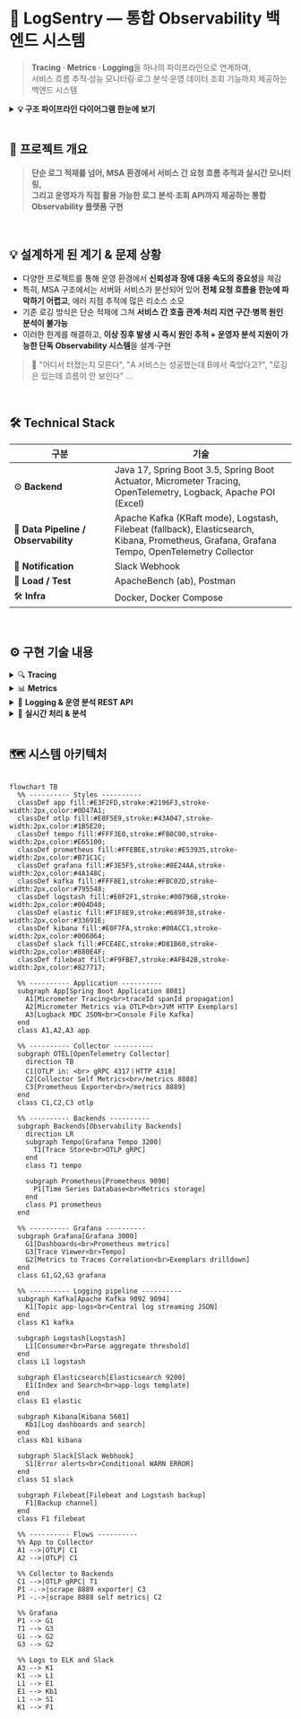 # 🚨 LogSentry — 통합 Observability 백엔드 시스템

> **Tracing · Metrics · Logging**을 하나의 파이프라인으로 연계하여,<br>
> 서비스 흐름 추적·성능 모니터링·로그 분석·운영 데이터 조회 기능까지 제공하는 백엔드 시스템

<details>
  <summary> <b>💡 구조 파이프라인 다이어그램 한눈에 보기</b></summary>
  
```text
[Spring Boot App]
    │
    ├─▶ ✅ Micrometer Tracing (자동 traceId / spanId 생성 및 전파)
    │       │
    │       └─▶ ✅ OTLP Exporter → OpenTelemetry Collector 전송
    │                  │
    │                  ├─ traces ▶ ✅ Grafana Tempo 연동 (분산 추적 시각화)
    │                  │                   │
    │                  │                   ├─ OTLP/gRPC 프로토콜로 trace 데이터 수집
    │                  │                   ├─ Span 단위 요청 흐름 저장 (서비스 간 호출 추적)
    │                  │                   └─ TraceID 기반 분산 요청 전체 라이프사이클 관리
    │                  │
    │                  └─ metrics ▶ ✅ Prometheus Exporter로 시계열 메트릭 전송
    │                                      │
    │                                      ├─ HTTP Request Metrics (Latency, Throughput, Error Rate)
    │                                      ├─ JVM Metrics (Memory, GC, Thread Pool)
    │                                      └─ Exemplars 포함 (TraceID 메타데이터 첨부)
    │                                      │
    │                                      ▼
    │                                      ✅ Prometheus TSDB → Grafana Visualization
    │                                          ├─ Time-series 기반 집계 메트릭 차트
    │                                          ├─ HTTP 기본 메트릭 자동 수집 (Spring Boot Actuator)
    │                                          ├─ Latency Histogram 및 Exemplars 포함 메트릭 생성
    │                                          └─ Exemplar Markers (◊) → TraceID 기반 Tempo 연계
    │                                              │
    │                                              └─▶ ✅ Metrics → Traces Correlation
    │                                                    - 이상 메트릭 지점의 정확한 trace 조회
    │                                                    - 집계 데이터에서 개별 요청 상세 분석으로 drill-down
    │
    ▼
[Logback + MDC + JSON Encoder]
    │
    ├─▶ ✅ 콘솔 로그 출력 (로컬 디버깅용)
    ├─▶ ✅ 파일 로그 저장 (JSON / TEXT, 로컬 백업용)
    ├─▶ ✅ 날짜별 Excel 요약 로그 자동 생성 (스케줄 기반)
    ├─▶ ✅ 필터링, 최신 로그 분석, Top5, 날짜별 로그 조회 API
    │
    ├─▶ ✅ Kafka Producer 전송 (JSON 로그 전송)
    │       │
    │       ▼
    │  [Kafka Cluster]
    │       └─ Topic: `app-logs` (중앙 로그 스트리밍 구축)
    │           │
    │           ├─▶ ✅ Logstash Consumer
    │           │       ├─▶ ✅ Elasticsearch → Kibana (Kibana Discover / Lens 시각화 대시보드 구성)
    │           │       │        └─ ✅ app-logs-template 인덱스 템플릿 적용 (타입·매핑 통일)
    │           │       │
    │           │       └─▶ ✅ Slack Webhook 전송 (에러 실시간 알림 (Error only))
    │           └─▶ ✅ Filebeat + Logstash 백업 채널 (Fallback 용도 구성)

✔️ 통합 Observability 파이프라인 (Tracing + Metrics + Logging 연동)
  
```
</details>

<br>

## 🚩 프로젝트 개요

> **단순 로그 적재를 넘어, MSA 환경에서 서비스 간 요청 흐름 추적과 실시간 모니터링,<br>
>  그리고 운영자가 직접 활용 가능한 로그 분석·조회 API까지 제공하는 통합 Observability 플랫폼 구현**

<br>

## 💡 설계하게 된 계기 & 문제 상황

* 다양한 프로젝트를 통해 운영 환경에서 **신뢰성과 장애 대응 속도의 중요성**을 체감
* 특히, MSA 구조에서는 서버와 서비스가 분산되어 있어 **전체 요청 흐름을 한눈에 파악하기 어렵고**, 에러 지점 추적에 많은 리소스 소모
* 기존 로깅 방식은 단순 적재에 그쳐 **서비스 간 호출 관계·처리 지연 구간·병목 원인 분석이 불가능**
* 이러한 한계를 해결하고, **이상 징후 발생 시 즉시 원인 추적 + 운영자 분석 지원이 가능한 단독 Observability 시스템**을 설계·구현

> 👤 "어디서 터졌는지 모른다",
> "A 서비스는 성공했는데 B에서 죽었다고?",
> "로깅은 있는데 흐름이 안 보인다" ...

<br>

## 🛠️ Technical Stack

| 구분                                   | 기술                                                                                                                                |
| ------------------------------------ |-----------------------------------------------------------------------------------------------------------------------------------|
| ⚙ **Backend**                        | Java 17, Spring Boot 3.5, Spring Boot Actuator, Micrometer Tracing,<br> OpenTelemetry, Logback, Apache POI (Excel)                                     |
| 💾 **Data Pipeline / Observability** | Apache Kafka (KRaft mode), Logstash, Filebeat (fallback), Elasticsearch,<br>  Kibana, Prometheus, Grafana, Grafana Tempo, OpenTelemetry Collector |
| 🔔 **Notification**                  | Slack Webhook                                                                                                                     |
| 🧪 **Load / Test**                   | ApacheBench (ab), Postman             
| 🛠 **Infra**                         | Docker, Docker Compose                                                                                                            |

<br>


## ⚙️ 구현 기술 내용

<details>
<summary>🔍 <b>Tracing</b></summary>

```
- Micrometer Tracing 기반 traceId / spanId 자동 생성·전파
- OTLP Exporter → OpenTelemetry Collector 전송
- Grafana Tempo에서 분산 추적 시각화
- OTLP/gRPC 프로토콜로 Trace 데이터 수집
- Span 단위 서비스 간 호출 흐름 추적 및 TraceID 기반 요청 라이프사이클 분석
```

</details>

<details>
<summary>📊 <b>Metrics</b></summary>

```
- Prometheus Exporter로 시계열 메트릭 전송
- HTTP Request Metrics: Latency, Throughput, Error Rate
- JVM Metrics: Memory, GC, Thread Pool 상태 
- Exemplars(TraceID 메타데이터) 첨부 → Tempo 링크 연계
- Metrics ↔ Traces Correlation 지원 (메트릭 이상 지점에서 해당 Trace 직접 조회)
```

</details>

<details>
<summary>📂 <b>Logging & 운영 분석 REST API</b></summary><br>


<details>
<summary> <b>Logback + MDC + JSON Encoder</b></summary>

```
- Console / File / JSON+TEXT 로그 출력 및 30일 보관
- MDC로 traceId / spanId 로그 컨텍스트 연계
```

</details>

<details>
<summary> <b>운영 분석·조회 기능</b></summary>

```
- 최신 로그 100건 조회
- IP / URI / Method / 상태코드 / 레벨 / traceId 조건별 필터링 (기본 최근 7일)
- 최근 30일간 요청 수 기준 IP Top5 조회
- 최근 30일간 호출 수 기준 URI Top5 조회
- 저장된 로그 파일 날짜 목록 조회
```

</details>

<details>
<summary> <b>로그 분석 기능</b></summary>

```
- 지정 날짜의 총 요청 수 및 IP·URI·Method별 통계 JSON 제공
```

</details>

<details>
<summary> <b>Excel 다운로드 기능</b></summary>

```
- 날짜 선택 기반 커스텀 로그 데이터를 Excel(.xlsx)로 다운로드
- 포함 시트: 요청 상세, 통계(IP/URI/Method별 요청 수)
```

</details>
</details>

<details>
<summary>📡 <b>실시간 처리 & 분석 </b></summary>

```
- Kafka Producer → "app-logs" 토픽에 JSON 로그 전송
- Logstash Consumer → Elasticsearch 저장 → Kibana 시각화 대시보드 구성
- app-logs-template 인덱스 템플릿 적용 (타입·매핑 통일)
- Kafka → Logstash → Elasticsearch → Kibana 실시간 시각화
- Slack Webhook Error 실시간 알림 → 해당 TraceID Kibana 링크 연계
- Filebeat + Logstash Fallback 백업 채널 구성
```

</details>

<br>

## 🗺️  시스템 아키텍처



```mermaid

flowchart TB
  %% ---------- Styles ----------
  classDef app fill:#E3F2FD,stroke:#2196F3,stroke-width:2px,color:#0D47A1;
  classDef otlp fill:#E8F5E9,stroke:#43A047,stroke-width:2px,color:#1B5E20;
  classDef tempo fill:#FFF3E0,stroke:#FB8C00,stroke-width:2px,color:#E65100;
  classDef prometheus fill:#FFEBEE,stroke:#E53935,stroke-width:2px,color:#B71C1C;
  classDef grafana fill:#F3E5F5,stroke:#8E24AA,stroke-width:2px,color:#4A148C;
  classDef kafka fill:#FFF8E1,stroke:#FBC02D,stroke-width:2px,color:#795548;
  classDef logstash fill:#E0F2F1,stroke:#00796B,stroke-width:2px,color:#004D40;
  classDef elastic fill:#F1F8E9,stroke:#689F38,stroke-width:2px,color:#33691E;
  classDef kibana fill:#E0F7FA,stroke:#00ACC1,stroke-width:2px,color:#006064;
  classDef slack fill:#FCE4EC,stroke:#D81B60,stroke-width:2px,color:#880E4F;
  classDef filebeat fill:#F9FBE7,stroke:#AFB42B,stroke-width:2px,color:#827717;

  %% ---------- Application ----------
  subgraph App[Spring Boot Application 8081]
    A1[Micrometer Tracing<br>traceId spanId propagation]
    A2[Micrometer Metrics via OTLP<br>JVM HTTP Exemplars]
    A3[Logback MDC JSON<br>Console File Kafka]
  end
  class A1,A2,A3 app

  %% ---------- Collector ----------
  subgraph OTEL[OpenTelemetry Collector]
    direction TB
    C1[OTLP in: <br> gRPC 4317ㅣHTTP 4318]
    C2[Collector Self Metrics<br>/metrics 8888]
    C3[Prometheus Exporter<br>/metrics 8889]
  end
  class C1,C2,C3 otlp

  %% ---------- Backends ----------
  subgraph Backends[Observability Backends]
    direction LR
    subgraph Tempo[Grafana Tempo 3200]
      T1[Trace Store<br>OTLP gRPC]
    end
    class T1 tempo

    subgraph Prometheus[Prometheus 9090]
      P1[Time Series Database<br>Metrics storage]
    end
    class P1 prometheus
  end

  %% ---------- Grafana ----------
  subgraph Grafana[Grafana 3000]
    G1[Dashboards<br>Prometheus metrics]
    G3[Trace Viewer<br>Tempo]
    G2[Metrics to Traces Correlation<br>Exemplars drilldown]
  end
  class G1,G2,G3 grafana

  %% ---------- Logging pipeline ----------
  subgraph Kafka[Apache Kafka 9092 9094]
    K1[Topic app-logs<br>Central log streaming JSON]
  end
  class K1 kafka

  subgraph Logstash[Logstash]
    L1[Consumer<br>Parse aggregate threshold]
  end
  class L1 logstash

  subgraph Elasticsearch[Elasticsearch 9200]
    E1[Index and Search<br>app-logs template]
  end
  class E1 elastic

  subgraph Kibana[Kibana 5601]
    Kb1[Log dashboards and search]
  end
  class Kb1 kibana

  subgraph Slack[Slack Webhook]
    S1[Error alerts<br>Conditional WARN ERROR]
  end
  class S1 slack

  subgraph Filebeat[Filebeat and Logstash backup]
    F1[Backup channel]
  end
  class F1 filebeat

  %% ---------- Flows ----------
  %% App to Collector
  A1 -->|OTLP| C1
  A2 -->|OTLP| C1

  %% Collector to Backends
  C1 -->|OTLP gRPC| T1
  P1 -.->|scrape 8889 exporter| C3
  P1 -.->|scrape 8888 self metrics| C2

  %% Grafana
  P1 --> G1
  T1 --> G3
  G1 --> G2
  G3 --> G2

  %% Logs to ELK and Slack
  A3 --> K1
  K1 --> L1
  L1 --> E1
  E1 --> Kb1
  L1 --> S1
  K1 --> F1


```
